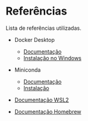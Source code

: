 # Referências

Lista de referências utilizadas.

- Docker Desktop
  - [Documentação](https://docs.docker.com/desktop/)
  - [Instalação no Windows](https://docs.docker.com/desktop/windows/install/)

- Miniconda
  - [Documentação](https://docs.conda.io/en/latest/miniconda.html)
  - [Instalação](https://conda.io/projects/conda/en/latest/user-guide/install/index.html)

- [Documentação WSL2](https://docs.microsoft.com/en-us/windows/wsl/about)
- [Documentação Homebrew](https://docs.brew.sh/Manpage)